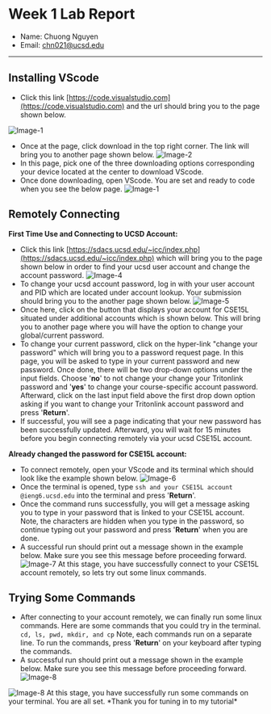 # Week 1 Lab Report

- Name: Chuong Nguyen
- Email: chn021@ucsd.edu

---

## Installing VScode

- Click this link [https://code.visualstudio.com](https://code.visualstudio.com) and the url should bring you to the page shown below.
<!-- ![Image-1](https://github.com/chuongnguyen26/cse15l-lab-reports/blob/main/Step-1.png) -->
![Image-1](Step-1.png)
- Once at the page, click download in the top right corner. The link will bring you to another page shown below.
![Image-2](Step-2.png)
- In this page, pick one of the three downloading options corresponding your device located at the center to download VScode.
- Once done downloading, open VScode. You are set and ready to code when you see the below page.
![Image-1](Step-3.png)

## Remotely Connecting

**First Time Use and Connecting to UCSD Account:**
- Click this link [https://sdacs.ucsd.edu/~icc/index.php](https://sdacs.ucsd.edu/~icc/index.php) which will bring you to the page shown below in order to find your ucsd user account and change the account password.
![Image-4](Step-6.png)
- To change your ucsd account password, log in with your user account and PID which are located under account lookup. Your submission should bring you to the another page shown below.
![Image-5](Step-7.png)
- Once here, click on the button that displays your account for CSE15L situated under additional accounts which is shown below. This will bring you to another page where you will have the option to change your global/current password.
- To change your current password, click on the hyper-link "change your password" which will bring you to a password request page. In this page, you will be asked to type in your current password and new password. Once done, there will be two drop-down options under the input fields. Choose '**no**' to not change your change your Tritonlink password and '**yes**' to change your course-specific account password. Afterward, click on the last input field above the first drop down option asking if you want to change your Tritonlink account password and press '**Return**'.
- If successful, you will see a page indicating that your new password has been successfully updated. Afterward, you will wait for 15 minutes before you begin connecting remotely via your ucsd CSE15L account.

**Already changed the password for CSE15L account:** 
- To connect remotely, open your VScode and its terminal which should look like the example shown below.
![Image-6](Step-8.png)
- Once the terminal is opened, type ```ssh and your CSE15L account @ieng6.ucsd.edu``` into the terminal and press '**Return**'.
- Once the command runs successfully, you will get a message asking you to type in your password that is linked to your CSE15L account. Note, the characters are hidden when you type in the password, so continue typing out your password and press '**Return**' when you are done.
- A successful run should print out a message shown in the example below. Make sure you see this message before proceeding forward.
![Image-7](Step-4.png)
At this stage, you have successfully connect to your CSE15L account remotely, so lets try out some linux commands.

## Trying Some Commands
- After connecting to your account remotely, we can finally run some linux commands. Here are some commands that you could try in the terminal. ```cd, ls, pwd, mkdir, and cp``` Note, each commands run on a separate line. To run the commands, press '**Return**' on your keyboard after typing the commands. 
- A successful run should print out a message shown in the example below. Make sure you see this message before proceeding forward.
![Image-8](Step-5.png)
<img src="Step-5.png" alt="Image-8">
At this stage, you have successfully run some commands on your terminal. You are all set. *Thank you for tuning in to my tutorial*

